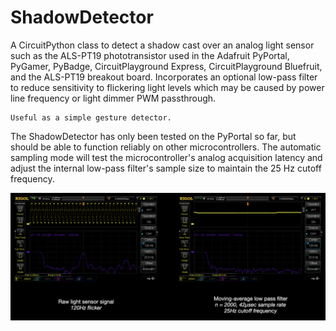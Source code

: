 # ShadowDetector

A CircuitPython class to detect a shadow cast over an analog light sensor such as the ALS-PT19 phototransistor used in the Adafruit PyPortal, PyGamer, PyBadge, CircuitPlayground Express, CircuitPlayground Bluefruit, and the ALS-PT19 breakout board. Incorporates an optional low-pass filter to reduce sensitivity to flickering light levels which may be caused by power line frequency or light dimmer PWM passthrough.

    Useful as a simple gesture detector.

The ShadowDetector has only been tested on the PyPortal so far, but should be able to function reliably on other microcontrollers. The automatic sampling mode will test the microcontroller's analog acquisition latency and adjust the internal low-pass filter's sample size to maintain the 25 Hz cutoff frequency.

![Light sensor signal low-pass filter comparison](https://github.com/CedarGroveStudios/ShadowDetector/blob/main/docs/FIR_boxcar_filter_pyportal.png)
